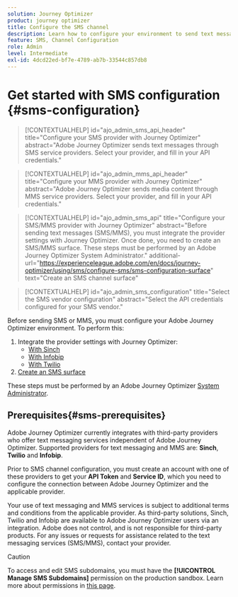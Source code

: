 ```yaml
---
solution: Journey Optimizer
product: journey optimizer
title: Configure the SMS channel
description: Learn how to configure your environment to send text messages with Journey Optimizer
feature: SMS, Channel Configuration
role: Admin
level: Intermediate
exl-id: 4dcd22ed-bf7e-4789-ab7b-33544c857db8
---
```

# Get started with SMS configuration {#sms-configuration}

>[!CONTEXTUALHELP]
>id="ajo_admin_sms_api_header"
>title="Configure your SMS provider with Journey Optimizer"
>abstract="Adobe Journey Optimizer sends text messages through SMS service providers. Select your provider, and fill in your API credentials."

>[!CONTEXTUALHELP]
>id="ajo_admin_mms_api_header"
>title="Configure your MMS provider with Journey Optimizer"
>abstract="Adobe Journey Optimizer sends media content through MMS service providers. Select your provider, and fill in your API credentials."

>[!CONTEXTUALHELP]
>id="ajo_admin_sms_api"
>title="Configure your SMS/MMS provider with Journey Optimizer"
>abstract="Before sending text messages (SMS/MMS), you must integrate the provider settings with Journey Optimizer. Once done, you need to create an SMS/MMS surface. These steps must be performed by an Adobe Journey Optimizer System Administrator."
>additional-url="https://experienceleague.adobe.com/en/docs/journey-optimizer/using/sms/configure-sms/sms-configuration-surface" text="Create an SMS channel surface"

>[!CONTEXTUALHELP]
>id="ajo_admin_sms_configuration"
>title="Select the SMS vendor configuration"
>abstract="Select the API credentials configured for your SMS vendor."

Before sending SMS or MMS, you must configure your Adobe Journey Optimizer environment. To perform this:

1. Integrate the provider settings with Journey Optimizer:
    * [With Sinch](sms-configuration-sinch.md)
    * [With Infobip](sms-configuration-infobip.md)
    * [With Twilio](sms-configuration-twilio.md)
1. [Create an SMS surface](#message-preset-sms)

These steps must be performed by an Adobe Journey Optimizer [System Administrator](../start/path/administrator.md).

## Prerequisites{#sms-prerequisites}

Adobe Journey Optimizer currently integrates with third-party providers who offer text messaging services independent of Adobe Journey Optimizer. Supported providers for text messaging and MMS are: **Sinch**, **Twilio** and **Infobip**. 

Prior to SMS channel configuration, you must create an account with one of these providers to get your **API Token** and **Service ID**, which you need to configure the connection between Adobe Journey Optimizer and the applicable provider. 

Your use of text messaging and MMS services is subject to additional terms and conditions from the applicable provider. As third-party solutions, Sinch, Twilio and Infobip are available to Adobe Journey Optimizer users via an integration. Adobe does not control, and is not responsible for third-party products. For any issues or requests for assistance related to the text messaging services (SMS/MMS), contact your provider.

>[!CAUTION]
>
>To access and edit SMS subdomains, you must have the **[!UICONTROL Manage SMS Subdomains]** permission on the production sandbox. Learn more about permissions in [this page](../administration/high-low-permissions.md#administration-permissions).
>

